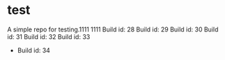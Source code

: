 # test

A simple repo for testing.1111
1111
Build id: 28
Build id: 29
Build id: 30
Build id: 31
Build id: 32
Build id: 33
* Build id: 34
